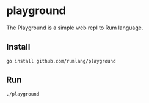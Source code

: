 # playground

The Playground is a simple web repl to Rum language.

## Install

    go install github.com/rumlang/playground

## Run

    ./playground


